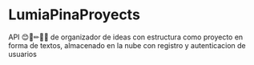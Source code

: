 # LumiaPinaProyects
API 😊📖✏📁📝 de organizador de ideas con estructura como proyecto en forma de textos, almacenado en la nube con registro y autenticacion de usuarios
